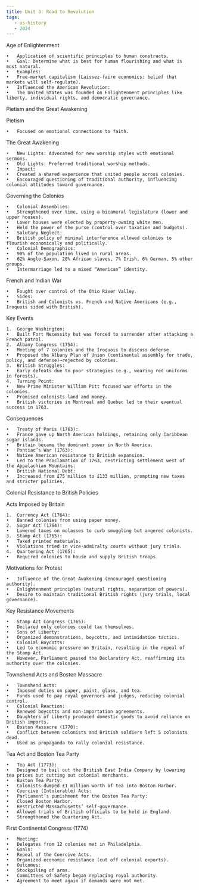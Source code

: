 ```yaml
---
title: Unit 3: Road to Revolution
tags: 
   - us-history
   - 2024
---
```


Age of Enlightenment

	•	Application of scientific principles to human constructs.
	•	Goal: Determine what is best for human flourishing and what is most natural.
	•	Examples:
	•	Free-market capitalism (Laissez-faire economics: belief that markets will self-regulate).
	•	Influenced the American Revolution:
	•	The United States was founded on Enlightenment principles like liberty, individual rights, and democratic governance.

Pietism and the Great Awakening

Pietism

	•	Focused on emotional connections to faith.

The Great Awakening

	•	New Lights: Advocated for new worship styles with emotional sermons.
	•	Old Lights: Preferred traditional worship methods.
	•	Impact:
	•	Created a shared experience that united people across colonies.
	•	Encouraged questioning of traditional authority, influencing colonial attitudes toward governance.

Governing the Colonies

	•	Colonial Assemblies:
	•	Strengthened over time, using a bicameral legislature (lower and upper houses).
	•	Lower houses were elected by property-owning white men.
	•	Held the power of the purse (control over taxation and budgets).
	•	Salutary Neglect:
	•	British policy of minimal interference allowed colonies to flourish economically and politically.
	•	Colonial Demographics:
	•	90% of the population lived in rural areas.
	•	62% Anglo-Saxon, 20% African slaves, 7% Irish, 6% German, 5% other groups.
	•	Intermarriage led to a mixed “American” identity.

French and Indian War

	•	Fought over control of the Ohio River Valley.
	•	Sides:
	•	British and Colonists vs. French and Native Americans (e.g., Iroquois sided with British).

Key Events

	1.	George Washington:
	•	Built Fort Necessity but was forced to surrender after attacking a French patrol.
	2.	Albany Congress (1754):
	•	Meeting of 7 colonies and the Iroquois to discuss defense.
	•	Proposed the Albany Plan of Union (continental assembly for trade, policy, and defense)—rejected by colonies.
	3.	British Struggles:
	•	Early defeats due to poor strategies (e.g., wearing red uniforms in forests).
	4.	Turning Point:
	•	New Prime Minister William Pitt focused war efforts in the colonies.
	•	Promised colonists land and money.
	•	British victories in Montreal and Quebec led to their eventual success in 1763.

Consequences

	•	Treaty of Paris (1763):
	•	France gave up North American holdings, retaining only Caribbean sugar islands.
	•	Britain became the dominant power in North America.
	•	Pontiac’s War (1763):
	•	Native American resistance to British expansion.
	•	Led to the Proclamation of 1763, restricting settlement west of the Appalachian Mountains.
	•	British National Debt:
	•	Increased from £75 million to £133 million, prompting new taxes and stricter policies.

Colonial Resistance to British Policies

Acts Imposed by Britain

	1.	Currency Act (1764):
	•	Banned colonies from using paper money.
	2.	Sugar Act (1764):
	•	Lowered taxes on molasses to curb smuggling but angered colonists.
	3.	Stamp Act (1765):
	•	Taxed printed materials.
	•	Violations tried in vice-admiralty courts without jury trials.
	4.	Quartering Act (1765):
	•	Required colonies to house and supply British troops.

Motivations for Protest

	•	Influence of the Great Awakening (encouraged questioning authority).
	•	Enlightenment principles (natural rights, separation of powers).
	•	Desire to maintain traditional British rights (jury trials, local governance).

Key Resistance Movements

	•	Stamp Act Congress (1765):
	•	Declared only colonies could tax themselves.
	•	Sons of Liberty:
	•	Organized demonstrations, boycotts, and intimidation tactics.
	•	Colonial Boycotts:
	•	Led to economic pressure on Britain, resulting in the repeal of the Stamp Act.
	•	However, Parliament passed the Declaratory Act, reaffirming its authority over the colonies.

Townshend Acts and Boston Massacre

	•	Townshend Acts:
	•	Imposed duties on paper, paint, glass, and tea.
	•	Funds used to pay royal governors and judges, reducing colonial control.
	•	Colonial Reaction:
	•	Renewed boycotts and non-importation agreements.
	•	Daughters of Liberty produced domestic goods to avoid reliance on British imports.
	•	Boston Massacre (1770):
	•	Conflict between colonists and British soldiers left 5 colonists dead.
	•	Used as propaganda to rally colonial resistance.

Tea Act and Boston Tea Party

	•	Tea Act (1773):
	•	Designed to bail out the British East India Company by lowering tea prices but cutting out colonial merchants.
	•	Boston Tea Party:
	•	Colonists dumped £1 million worth of tea into Boston Harbor.
	•	Coercive (Intolerable) Acts:
	•	Parliament’s punishment for the Boston Tea Party:
	•	Closed Boston Harbor.
	•	Restricted Massachusetts’ self-governance.
	•	Allowed trials of British officials to be held in England.
	•	Strengthened the Quartering Act.

First Continental Congress (1774)

	•	Meeting:
	•	Delegates from 12 colonies met in Philadelphia.
	•	Goals:
	•	Repeal of the Coercive Acts.
	•	Organized economic resistance (cut off colonial exports).
	•	Outcomes:
	•	Stockpiling of arms.
	•	Committees of Safety began replacing royal authority.
	•	Agreement to meet again if demands were not met.


